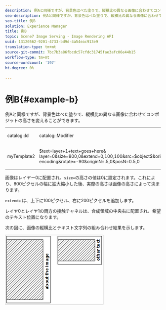```yaml
---
description: 例Aと同様ですが、背景色はべた塗りで、縦横比の異なる画像に合わせてコンポジットの高さを変えることができます。
seo-description: 例Aと同様ですが、背景色はべた塗りで、縦横比の異なる画像に合わせてコンポジットの高さを変えることができます。
seo-title: 例B
solution: Experience Manager
title: 例B
topic: Scene7 Image Serving - Image Rendering API
uuid: 13120562-9201-4733-bd9d-4a54eac913e9
translation-type: tm+mt
source-git-commit: 7bc7b3a86fbcdc57cfdc31745fae3afc06e44b15
workflow-type: tm+mt
source-wordcount: '197'
ht-degree: 0%

---
```



# 例B{#example-b}

例Aと同様ですが、背景色はべた塗りで、縦横比の異なる画像に合わせてコンポジットの高さを変えることができます。

<table id="simpletable_37BA3B2A75A9468C9ADEBBC034BADAE7"> 
 <tr class="strow"> 
  <td class="stentry"> <p><span class="codeph"> catalog::Id</span> </p> </td> 
  <td class="stentry"> <p><span class="codeph"> catalog::Modifier</span> </p></td> 
 </tr> 
 <tr class="strow"> 
  <td class="stentry"> <p><span class="codeph"> myTemplate2</span> </p></td> 
  <td class="stentry"> <p><span class="codeph"> $text=layer+1+text+goes+here&amp; layer=0&amp;size=800,0&amp;extend=0,100,100&amp;src=$object$&amp;originN=.5,0&amp;layer=1&amp;text=rtf...$text$...rtf-encoding&amp;rotate=-90&amp;originN=.5,0&amp;posN=0.5,0</span> </p></td> 
 </tr> 
</table>

画像はレイヤー0に配置され、`size=`の高さの値は0に設定されます。これにより、800ピクセルの幅に拡大縮小した後、実際の高さは画像の高さによって決まります。

`extend=` は、上下に100ピクセル、右に200ピクセルを追加します。

レイヤ0とレイヤ1の両方の接触チャネルは、合成領域の中央右に配置され、希望のテキスト位置になります。

次の図に、画像の縦横比とテキスト文字列の組み合わせ結果を示します。

![](assets/exampleb.png)

